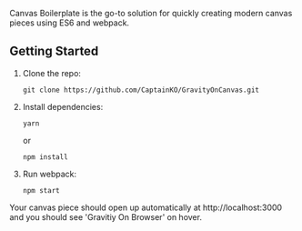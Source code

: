 Canvas Boilerplate is the go-to solution for quickly creating modern canvas pieces using ES6 and webpack.

## Getting Started

1.  Clone the repo:

        git clone https://github.com/CaptainKO/GravityOnCanvas.git

2.  Install dependencies:

        yarn

    or

        npm install

3.  Run webpack:

        npm start

Your canvas piece should open up automatically at http://localhost:3000 and you should see 'Gravitiy On Browser' on hover.
